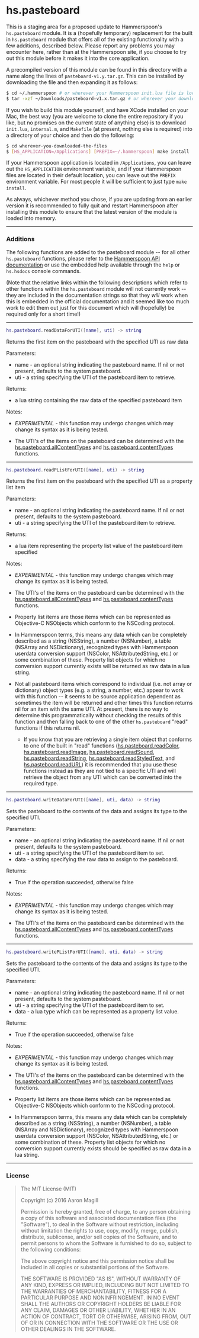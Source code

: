 hs.pasteboard
=============

This is a staging area for a proposed update to Hammerspoon's `hs.pasteboard` module.  It is a (hopefully temporary) replacement for the built in `hs.pasteboard` module that offers all of the existing functionality with a few additions, described below.  Please report any problems you may encounter here, rather than at the Hammerspoon site, if you choose to try out this module before it makes it into the core application.

A precompiled version of this module can be found in this directory with a name along the lines of `pasteboard-v1.y.tar.gz`. This can be installed by downloading the file and then expanding it as follows:

~~~sh
$ cd ~/.hammerspoon # or wherever your Hammerspoon init.lua file is located
$ tar -xzf ~/Downloads/pasteboard-v1.x.tar.gz # or wherever your downloads are located
~~~

If you wish to build this module yourself, and have XCode installed on your Mac, the best way (you are welcome to clone the entire repository if you like, but no promises on the current state of anything else) is to download `init.lua`, `internal.m`, and `Makefile` (at present, nothing else is required) into a directory of your choice and then do the following:

~~~sh
$ cd wherever-you-downloaded-the-files
$ [HS_APPLICATION=/Applications] [PREFIX=~/.hammerspoon] make install
~~~

If your Hammerspoon application is located in `/Applications`, you can leave out the `HS_APPLICATION` environment variable, and if your Hammerspoon files are located in their default location, you can leave out the `PREFIX` environment variable.  For most people it will be sufficient to just type `make install`.

As always, whichever method you chose, if you are updating from an earlier version it is recommended to fully quit and restart Hammerspoon after installing this module to ensure that the latest version of the module is loaded into memory.

- - -

### Additions

The following functions are added to the pasteboard module -- for all other `hs.pasteboard` functions, please refer to the [Hammerspoon API documentation](http://www.hammerspoon.org/docs/index.html) or use the embedded help available through the `help` or `hs.hsdocs` console commands.

(Note that the relative links within the following descriptions which refer to other functions within the `hs.pasteboard` module will not currently work -- they are included in the documentation strings so that they *will* work when this is embedded in the official documentation and it seemed like too much work to edit them out just for this document which will (hopefully) be required only for a short time!)

- - -

~~~lua
hs.pasteboard.readDataForUTI([name], uti) -> string
~~~
Returns the first item on the pasteboard with the specified UTI as raw data

Parameters:
 * name - an optional string indicating the pasteboard name.  If nil or not present, defaults to the system pasteboard.
 * uti  - a string specifying the UTI of the pasteboard item to retrieve.

Returns:
 * a lua string containing the raw data of the specified pasteboard item

Notes:
 * *EXPERIMENTAL* - this function may undergo changes which may change its syntax as it is being tested.

 * The UTI's of the items on the pasteboard can be determined with the [hs.pasteboard.allContentTypes](#allContentTypes) and [hs.pasteboard.contentTypes](#contentTypes) functions.

- - -

~~~lua
hs.pasteboard.readPListForUTI([name], uti) -> string
~~~
Returns the first item on the pasteboard with the specified UTI as a property list item

Parameters:
 * name - an optional string indicating the pasteboard name.  If nil or not present, defaults to the system pasteboard.
 * uti  - a string specifying the UTI of the pasteboard item to retrieve.

Returns:
 * a lua item representing the property list value of the pasteboard item specified

Notes:
 * *EXPERIMENTAL* - this function may undergo changes which may change its syntax as it is being tested.

 * The UTI's of the items on the pasteboard can be determined with the [hs.pasteboard.allContentTypes](#allContentTypes) and [hs.pasteboard.contentTypes](#contentTypes) functions.

 * Property list items are those items which can be represented as Objective-C NSObjects which conform to the NSCoding protocol.
 * In Hammerspoon terms, this means any data which can be completely described as a string (NSString), a number (NSNumber), a table (NSArray and NSDictionary), recognized types with Hammerspoon userdata conversion support (NSColor, NSAttributedString, etc.) or some combination of these.  Property list objects for which no conversion support currently exists will be returned as raw data in a lua string.
 * Not all pasteboard items which correspond to individual (i.e. not array or dictionary) object types (e.g. a string, a number, etc.) appear to work with this function -- it seems to be source application dependent as sometimes the item will be returned and other times this function returns nil for an item with the same UTI.  At present, there is no way to determine this programmatically without checking the results of this function and then falling back to one of the other `hs.pasteboard` "read" functions if this returns nil.
   * If you know that you are retrieving a single item object that conforms to one of the built in "read" functions ([hs.pasteboard.readColor](#readColor), [hs.pasteboard.readImage](#readImage), [hs.pasteboard.readSound](#readSound), [hs.pasteboard.readString](#readString), [hs.pasteboard.readStyledText](#readStyledText), and [hs.pasteboard.readURL](#readURL)) it is recommended that you use these functions instead as they are not tied to a specific UTI and will retrieve the object from any UTI which can be converted into the required type.

- - -

~~~lua
hs.pasteboard.writeDataForUTI([name], uti, data) -> string
~~~
Sets the pasteboard to the contents of the data and assigns its type to the specified UTI.

Parameters:
 * name - an optional string indicating the pasteboard name.  If nil or not present, defaults to the system pasteboard.
 * uti  - a string specifying the UTI of the pasteboard item to set.
 * data - a string specifying the raw data to assign to the pasteboard.

Returns:
 * True if the operation succeeded, otherwise false

Notes:
 * *EXPERIMENTAL* - this function may undergo changes which may change its syntax as it is being tested.

 * The UTI's of the items on the pasteboard can be determined with the [hs.pasteboard.allContentTypes](#allContentTypes) and [hs.pasteboard.contentTypes](#contentTypes) functions.

- - -

~~~lua
hs.pasteboard.writePListForUTI([name], uti, data) -> string
~~~
Sets the pasteboard to the contents of the data and assigns its type to the specified UTI.

Parameters:
 * name - an optional string indicating the pasteboard name.  If nil or not present, defaults to the system pasteboard.
 * uti  - a string specifying the UTI of the pasteboard item to set.
 * data - a lua type which can be represented as a property list value.

Returns:
 * True if the operation succeeded, otherwise false

Notes:
 * *EXPERIMENTAL* - this function may undergo changes which may change its syntax as it is being tested.

 * The UTI's of the items on the pasteboard can be determined with the [hs.pasteboard.allContentTypes](#allContentTypes) and [hs.pasteboard.contentTypes](#contentTypes) functions.

 * Property list items are those items which can be represented as Objective-C NSObjects which conform to the NSCoding protocol.
 * In Hammerspoon terms, this means any data which can be completely described as a string (NSString), a number (NSNumber), a table (NSArray and NSDictionary), recognized types with Hammerspoon userdata conversion support (NSColor, NSAttributedString, etc.) or some combination of these.  Property list objects for which no conversion support currently exists should be specified as raw data in a lua string.

- - -

### License

> The MIT License (MIT)
>
> Copyright (c) 2016 Aaron Magill
>
> Permission is hereby granted, free of charge, to any person obtaining a copy of this software and associated documentation files (the "Software"), to deal in the Software without restriction, including without limitation the rights to use, copy, modify, merge, publish, distribute, sublicense, and/or sell copies of the Software, and to permit persons to whom the Software is furnished to do so, subject to the following conditions:
>
> The above copyright notice and this permission notice shall be included in all copies or substantial portions of the Software.
>
> THE SOFTWARE IS PROVIDED "AS IS", WITHOUT WARRANTY OF ANY KIND, EXPRESS OR IMPLIED, INCLUDING BUT NOT LIMITED TO THE WARRANTIES OF MERCHANTABILITY, FITNESS FOR A PARTICULAR PURPOSE AND NONINFRINGEMENT. IN NO EVENT SHALL THE AUTHORS OR COPYRIGHT HOLDERS BE LIABLE FOR ANY CLAIM, DAMAGES OR OTHER LIABILITY, WHETHER IN AN ACTION OF CONTRACT, TORT OR OTHERWISE, ARISING FROM, OUT OF OR IN CONNECTION WITH THE SOFTWARE OR THE USE OR OTHER DEALINGS IN THE SOFTWARE.
